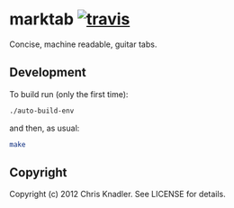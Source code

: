 # marktab [![travis](https://travis-ci.org/cknadler/marktab.png "travis")](https://travis-ci.org/cknadler/marktab)

Concise, machine readable, guitar tabs.

## Development

To build run (only the first time):

```bash
./auto-build-env
```

and then, as usual:

```bash
make
```

## Copyright

Copyright (c) 2012 Chris Knadler. See LICENSE for details.
